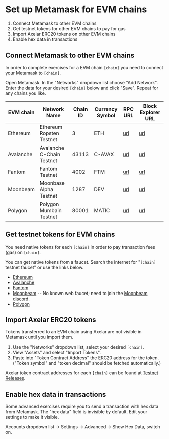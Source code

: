 # Set up Metamask for EVM chains

1. Connect Metamask to other EVM chains
2. Get testnet tokens for other EVM chains to pay for gas
3. Import Axelar ERC20 tokens on other EVM chains
4. Enable hex data in transactions

## Connect Metamask to other EVM chains

In order to complete exercises for a EVM chain `[chain]` you need to connect your Metamask to `[chain]`.

Open Metamask.  In the "Networks" dropdown list choose "Add Network".  Enter the data for your desired `[chain]` below and click "Save".  Repeat for any chains you like.

EVM chain | Network Name | Chain ID | Currency Symbol | RPC URL | Block Explorer URL
--- | --- | --- | --- | --- | ---
Ethereum | Ethereum Ropsten Testnet | 3 | ETH | [url](https://ropsten.infura.io/v3/9aa3d95b3bc440fa88ea12eaa4456161) | [url](https://ropsten.etherscan.io)
Avalanche | Avalanche C-Chain Testnet | 43113 | C-AVAX | [url](https://api.avax-test.network/ext/bc/C/rpc) | [url](https://cchain.explorer.avax-test.network)
Fantom | Fantom Testnet | 4002 | FTM | [url](https://rpc.testnet.fantom.network/) | [url](https://testnet.ftmscan.com/)
Moonbeam | Moonbase Alpha Testnet | 1287 | DEV | [url](https://rpc.testnet.moonbeam.network) | [url](https://moonbase-blockscout.testnet.moonbeam.network/)
Polygon | Polygon Mumbain Testnet | 80001 | MATIC | [url](https://rpc-mumbai.maticvigil.com/) | [url](https://mumbai.polygonscan.com/)

## Get testnet tokens for EVM chains

You need native tokens for each `[chain]` in order to pay transaction fees (gas) on `[chain]`.

You can get native tokens from a faucet.  Search the internet for "`[chain]` testnet faucet" or use the links below.

* [Ethereum](https://faucet.dimensions.network/)
* [Avalanche](https://faucet.avax-test.network/)
* [Fantom](https://faucet.fantom.network/)
* [Moonbeam](https://docs.moonbeam.network/builders/get-started/moonbase/#get-tokens) -- No known web faucet; need to join the [Moonbeam discord](https://discord.gg/PfpUATX).
* [Polygon](https://faucet.polygon.technology/)

## Import Axelar ERC20 tokens

Tokens transferred to an EVM chain using Axelar are not visible in Metamask until you import them.

1. Use the "Networks" dropdown list, select your desired `[chain]`.
2. View "Assets" and select "Import Tokens".
3. Paste into "Token Contract Address" the ERC20 address for the token.  ("Token symbol" and "token decimal" should be fetched automatically.)

Axelar token contract addresses for each `[chain]` can be found at [Testnet Releases](/releases/testnet).

## Enable hex data in transactions

Some advanced exercises require you to send a transaction with hex data from Metamask.  The "hex data" field is invisible by default.  Edit your settings to make it visible.

Accounts dropdown list -> Settings -> Advanced -> Show Hex Data, switch on.
